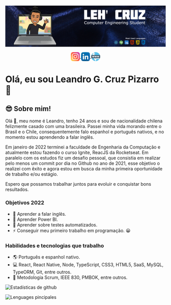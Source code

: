 ![BANNER](./banner-english.jpg)

<p align="center"> 
  <a href="https://www.instagram.com/leh_gcruz/" target="blank">
    <img align="center" src="./instagram.png" alt="Instagram" height="28px" width="28px" />
  </a>
  <a href="https://www.linkedin.com/in/leandrogcruzp/" target="blank">
    <img align="center" src="./linkedin.png" alt="Linkedin" height="28px" width="28px" />
  </a>
  <a href="https://leh.vercel.app/" target="blank">
    <img align="center" src="./www.png" alt="PortFolio" height="28px" width="28px" />
  </a>
</p>

# Olá, eu sou Leandro G. Cruz Pizarro 👋

## 😎 Sobre mim!

Olá 👋, meu nome é Leandro, tenho 24 anos e sou de nacionalidade chilena felizmente casado com uma brasileira. Passei minha vida morando entre o Brasil e o Chile, consequentemente falo espanhol e português nativos, e no momento estou aprendendo a falar inglês.

Em janeiro de 2022 terminei a faculdade de Engenharia da Computação e atualmente estou fazendo o curso Ignite, ReacJS da Rocketseat. Em paralelo com os estudos fiz um desafio pessoal, que consistia em realizar pelo menos um commit por dia no Github no ano de 2021, esse objetivo o realizei com êxito e agora estou em busca da minha primeira oportunidade de trabalho e/ou estágio.

Espero que possamos trabalhar juntos para evoluir e conquistar bons resultados.

### Objetivos 2022

+ 🥅 Aprender a falar inglês.
+ 🥅 Aprender Power BI.
+ 🥅 Aprender sobre testes automatizados.
+ ⚡ Conseguir meu primeiro trabalho em programação. 😀

### Habilidades e tecnologias que trabalho
+ 🌎 Português e espanhol nativo.
+ 💻 React, React Native, Node, TypeScript, CSS3, HTML5, SaaS, MySQL, TypeORM, Git, entre outros.
+ 📰 Metodologia Scrum, IEEE 830, PMBOK, entre outros.

![Estadísticas de github](https://github-readme-stats.vercel.app/api?username=LeandroGCruzP&show_icons=true&theme=dark)

![Lenguages pincipales](https://github-readme-stats.vercel.app/api/top-langs/?username=LeandroGCruzP&theme=dark&layout=compact&card_width=445)


